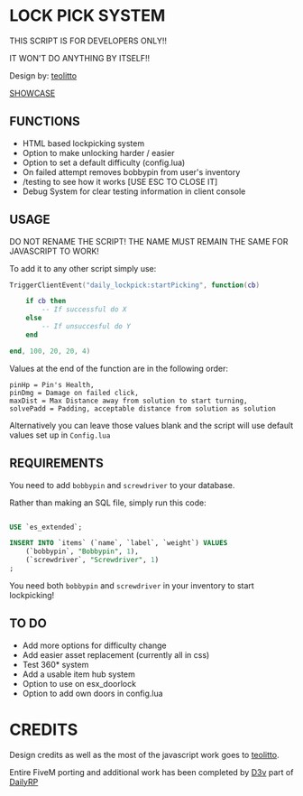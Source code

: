 # LOCK PICK SYSTEM

THIS SCRIPT IS FOR DEVELOPERS ONLY!!

IT WON'T DO ANYTHING BY ITSELF!!

Design by: [teolitto](https://codepen.io/teolitto/pen/vLEEbY)

[SHOWCASE](https://imgur.com/JByE6zm)

## FUNCTIONS

- HTML based lockpicking system
- Option to make unlocking harder / easier
- Option to set a default difficulty (config.lua)
- On failed attempt removes bobbypin from user's inventory
- /testing to see how it works [USE ESC TO CLOSE IT]
- Debug System for clear testing information in client console

## USAGE

DO NOT RENAME THE SCRIPT!
THE NAME MUST REMAIN THE SAME FOR JAVASCRIPT TO WORK!

To add it to any other script simply use:

````lua
TriggerClientEvent("daily_lockpick:startPicking", function(cb)

    if cb then
        -- If successful do X
    else
        -- If unsuccesful do Y
    end

end, 100, 20, 20, 4)
````

Values at the end of the function are in the following order:

````
pinHp = Pin's Health,
pinDmg = Damage on failed click,
maxDist = Max Distance away from solution to start turning,
solvePadd = Padding, acceptable distance from solution as solution
````

Alternatively you can leave those values blank and the script will use default values set up in `Config.lua`

## REQUIREMENTS

You need to add `bobbypin` and `screwdriver` to your database.

Rather than making an SQL file, simply run this code:

````sql

USE `es_extended`;

INSERT INTO `items` (`name`, `label`, `weight`) VALUES
    (`bobbypin`, "Bobbypin", 1),
    (`screwdriver`, "Screwdriver", 1)
;

````

You need both `bobbypin` and `screwdriver` in your inventory to start lockpicking!

## TO DO

- Add more options for difficulty change
- Add easier asset replacement (currently all in css)
- Test 360* system
- Add a usable item hub system
- Option to use on esx_doorlock
- Option to add own doors in config.lua

# CREDITS

Design credits as well as the most of the javascript work goes to [teolitto](https://codepen.io/teolitto/pen/vLEEbY).

Entire FiveM porting and additional work has been completed by [D3v](https://github.com/deviljin112) part of [DailyRP](https://github.com/DailyRP)
